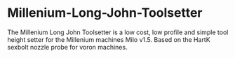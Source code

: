# Millenium-Long-John-Toolsetter

The Millenium Long John Toolsetter is a low cost, low profile and simple tool height setter for the Millenium machines Milo v1.5. Based on the HartK sexbolt nozzle probe for voron machines.